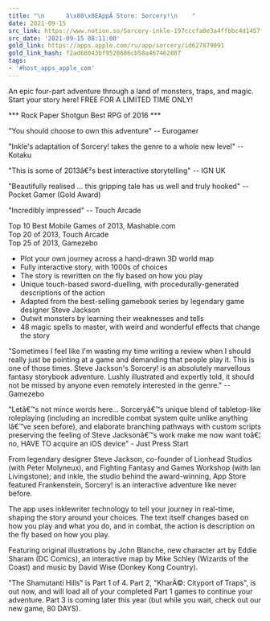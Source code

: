 ```yaml
---
title: "\n      â\x80\x8EAppÂ Store: Sorcery!\n    "
date: 2021-09-15
src_link: https://www.notion.so/Sorcery-inkle-197cccfa0e3a4ffbbc4d1457f5f5650d
src_date: '2021-09-15 08:11:00'
gold_link: https://apps.apple.com/ru/app/sorcery/id627879091
gold_link_hash: f2ad68043bf9528686cb58a467462887
tags:
- '#host_apps_apple_com'
---
```


An epic four-part adventure through a land of monsters, traps, and magic. Start your story here! FREE FOR A LIMITED TIME ONLY!  
  
\*\*\* Rock Paper Shotgun Best RPG of 2016 \*\*\*   
  
"You should choose to own this adventure" -- Eurogamer  
  
"Inkle's adaptation of Sorcery! takes the genre to a whole new level" -- Kotaku  
  
"This is some of 2013â€²s best interactive storytelling" -- IGN UK  
  
"Beautifully realised ... this gripping tale has us well and truly hooked" -- Pocket Gamer (Gold Award)  
  
"Incredibly impressed" -- Touch Arcade  
  
Top 10 Best Mobile Games of 2013, Mashable.com  
Top 20 of 2013, Touch Arcade  
Top 25 of 2013, Gamezebo  
  
+ Plot your own journey across a hand-drawn 3D world map  
+ Fully interactive story, with 1000s of choices  
+ The story is rewritten on the fly based on how you play  
+ Unique touch-based sword-duelling, with procedurally-generated descriptions of the action  
+ Adapted from the best-selling gamebook series by legendary game designer Steve Jackson  
+ Outwit monsters by learning their weaknesses and tells  
+ 48 magic spells to master, with weird and wonderful effects that change the story  
  
"Sometimes I feel like I'm wasting my time writing a review when I should really just be pointing at a game and demanding that people play it. This is one of those times. Steve Jackson's Sorcery! is an absolutely marvellous fantasy storybook adventure. Lushly illustrated and expertly told, it should not be missed by anyone even remotely interested in the genre." -- Gamezebo  
  
"Letâ€™s not mince words here... Sorceryâ€™s unique blend of tabletop-like roleplaying (including an incredible combat system quite unlike anything Iâ€™ve seen before), and elaborate branching pathways with custom scripts preserving the feeling of Steve Jacksonâ€™s work make me now want toâ€¦ no, HAVE TO acquire an iOS device" - Just Press Start  
  
From legendary designer Steve Jackson, co-founder of Lionhead Studios (with Peter Molyneux), and Fighting Fantasy and Games Workshop (with Ian Livingstone); and inkle, the studio behind the award-winning, App Store featured Frankenstein, Sorcery! is an interactive adventure like never before.  
  
The app uses inklewriter technology to tell your journey in real-time, shaping the story around your choices. The text itself changes based on how you play and what you do, and in combat, the action is description on the fly based on how you play.   
  
Featuring original illustrations by John Blanche, new character art by Eddie Sharam (DC Comics), an interactive map by Mike Schley (Wizards of the Coast) and music by David Wise (Donkey Kong Country).   
  
"The Shamutanti Hills" is Part 1 of 4. Part 2, "KharÃ©: Cityport of Traps", is out now, and will load all of your completed Part 1 games to continue your adventure. Part 3 is coming later this year (but while you wait, check out our new game, 80 DAYS).